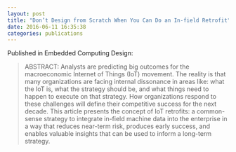 ```yaml
---
layout: post
title: "Don’t Design from Scratch When You Can Do an In-field Retrofit"
date: 2016-06-11 16:35:38
categories: publications
---
```


Published in Embedded Computing Design:

> ABSTRACT: Analysts are predicting big outcomes for the macroeconomic Internet of Things (IoT) movement. The reality is that many organizations are facing internal dissonance in areas like: what the IoT is, what the strategy should be, and what things need to happen to execute on that strategy. How organizations respond to these challenges will define their competitive success for the next decade. This article presents the concept of IoT retrofits: a common-sense strategy to integrate in-field machine data into the enterprise in a way that reduces near-term risk, produces early success, and enables valuable insights that can be used to inform a long-term strategy.

